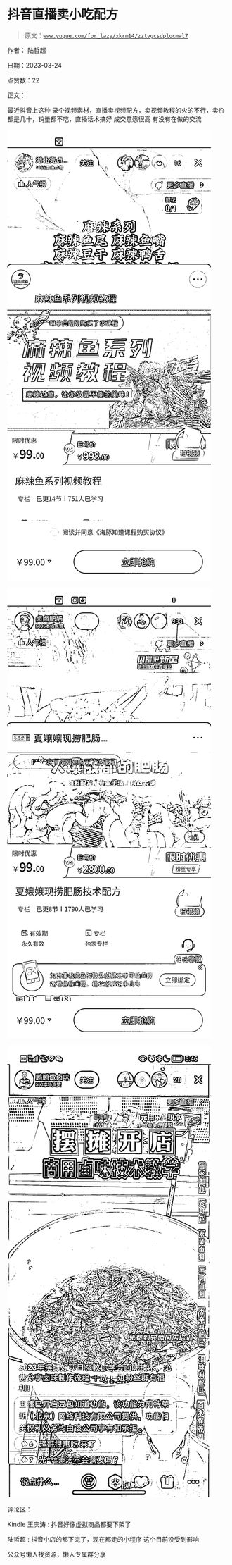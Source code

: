 # 抖音直播卖小吃配方

> 原文：[`www.yuque.com/for_lazy/xkrm14/zztvgcsdplocmwl7`](https://www.yuque.com/for_lazy/xkrm14/zztvgcsdplocmwl7)



作者： 陆哲超



日期：2023-03-24



点赞数：22

<ne-card data-card-name="hr" data-card-type="block" id="yA3ra" data-event-boundary="card">

正文：



最近抖音上这种 录个视频素材，直播卖视频配方，卖视频教程的火的不行，卖价都是几十，销量都不吃，直播话术搞好 成交意愿很高 有没有在做的交流



<ne-card data-card-name="image" data-card-type="inline" id="GvSEF" data-event-boundary="card">![](img/7a194a5ed062671ea0f7e99a272244f2.png)</ne-card>



<ne-card data-card-name="image" data-card-type="inline" id="Dkr2o" data-event-boundary="card">![](img/4e5eb12e45c7e77e25c68abf3ed64e81.png)</ne-card>



<ne-card data-card-name="image" data-card-type="inline" id="PVSH6" data-event-boundary="card">![](img/b45ccac0f820f23a268b6bec5a9c8a21.png)</ne-card>

<ne-card data-card-name="hr" data-card-type="block" id="FsiZb" data-event-boundary="card">

评论区：



Kindle 王庆涛 : 抖音好像虚拟商品都要下架了



陆哲超 : 抖音小店的都下完了，现在都走的小程序 这个目前没受到影响

<ne-card data-card-name="hr" data-card-type="block" id="CAB4H" data-event-boundary="card">

公众号懒人找资源，懒人专属群分享

</ne-card></ne-card></ne-card>